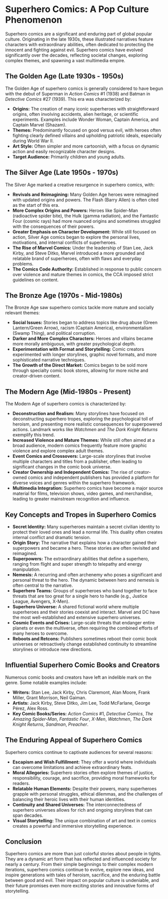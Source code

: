 # Superhero Comics: A Pop Culture Phenomenon

Superhero comics are a significant and enduring part of global popular culture. Originating in the late 1930s, these illustrated narratives feature characters with extraordinary abilities, often dedicated to protecting the innocent and fighting against evil. Superhero comics have evolved significantly over the decades, reflecting societal changes, exploring complex themes, and spawning a vast multimedia empire.

## The Golden Age (Late 1930s - 1950s)

The Golden Age of superhero comics is generally considered to have begun with the debut of Superman in *Action Comics* #1 (1938) and Batman in *Detective Comics* #27 (1939). This era was characterized by:

* **Origins:** The creation of many iconic superheroes with straightforward origins, often involving accidents, alien heritage, or scientific experiments. Examples include Wonder Woman, Captain America, and Captain Marvel (Shazam).
* **Themes:** Predominantly focused on good versus evil, with heroes often fighting clearly defined villains and upholding patriotic ideals, especially during World War II.
* **Art Style:** Often simpler and more cartoonish, with a focus on dynamic action and easily recognizable character designs.
* **Target Audience:** Primarily children and young adults.

## The Silver Age (Late 1950s - 1970s)

The Silver Age marked a creative resurgence in superhero comics, with:

* **Revivals and Reimagining:** Many Golden Age heroes were reimagined with updated origins and powers. The Flash (Barry Allen) is often cited as the start of this era.
* **More Complex Origins and Powers:** Heroes like Spider-Man (radioactive spider bite), the Hulk (gamma radiation), and the Fantastic Four (cosmic rays) had more nuanced origins and sometimes struggled with the consequences of their powers.
* **Greater Emphasis on Character Development:** While still focused on action, Silver Age comics began to explore the personal lives, motivations, and internal conflicts of superheroes.
* **The Rise of Marvel Comics:** Under the leadership of Stan Lee, Jack Kirby, and Steve Ditko, Marvel introduced a more grounded and relatable brand of superheroes, often with flaws and everyday problems.
* **The Comics Code Authority:** Established in response to public concern over violence and mature themes in comics, the CCA imposed strict guidelines on content.

## The Bronze Age (1970s - Mid-1980s)

The Bronze Age saw superhero comics tackle more mature and socially relevant themes:

* **Social Issues:** Stories began to address topics like drug abuse (Green Lantern/Green Arrow), racism (Captain America), environmentalism (Swamp Thing), and political corruption.
* **Darker and More Complex Characters:** Heroes and villains became more morally ambiguous, with greater psychological depth.
* **Experimentation with Format and Storytelling:** Comic creators experimented with longer storylines, graphic novel formats, and more sophisticated narrative techniques.
* **The Growth of the Direct Market:** Comics began to be sold more through specialty comic book stores, allowing for more niche and creator-driven content.

## The Modern Age (Mid-1980s - Present)

The Modern Age of superhero comics is characterized by:

* **Deconstruction and Realism:** Many storylines have focused on deconstructing superhero tropes, exploring the psychological toll of heroism, and presenting more realistic consequences for superpowered actions. Landmark works like *Watchmen* and *The Dark Knight Returns* exemplify this trend.
* **Increased Violence and Mature Themes:** While still often aimed at a broad audience, modern comics frequently feature more graphic violence and explore complex adult themes.
* **Event Comics and Crossovers:** Large-scale storylines that involve multiple characters and titles from a publisher, often leading to significant changes in the comic book universe.
* **Creator Ownership and Independent Comics:** The rise of creator-owned comics and independent publishers has provided a platform for diverse voices and genres within the superhero framework.
* **Multimedia Integration:** Superhero comics have become a major source material for films, television shows, video games, and merchandise, leading to greater mainstream recognition and influence.

## Key Concepts and Tropes in Superhero Comics

* **Secret Identity:** Many superheroes maintain a secret civilian identity to protect their loved ones and lead a normal life. This duality often creates internal conflict and dramatic tension.
* **Origin Story:** The narrative that explains how a character gained their superpowers and became a hero. These stories are often revisited and reimagined.
* **Superpowers:** The extraordinary abilities that define a superhero, ranging from flight and super strength to telepathy and energy manipulation.
* **Nemesis:** A recurring and often archenemy who poses a significant and personal threat to the hero. The dynamic between hero and nemesis is often central to the narrative.
* **Superhero Teams:** Groups of superheroes who band together to face threats that are too great for a single hero to handle (e.g., Justice League, Avengers, X-Men).
* **Superhero Universe:** A shared fictional world where multiple superheroes and their stories coexist and interact. Marvel and DC have the most well-established and extensive superhero universes.
* **Cosmic Events and Crises:** Large-scale threats that endanger entire planets or even the multiverse, often requiring the combined efforts of many heroes to overcome.
* **Reboots and Retcons:** Publishers sometimes reboot their comic book universes or retroactively change established continuity to streamline storylines or introduce new directions.

## Influential Superhero Comic Books and Creators

Numerous comic books and creators have left an indelible mark on the genre. Some notable examples include:

* **Writers:** Stan Lee, Jack Kirby, Chris Claremont, Alan Moore, Frank Miller, Grant Morrison, Neil Gaiman.
* **Artists:** Jack Kirby, Steve Ditko, Jim Lee, Todd McFarlane, George Pérez, Alex Ross.
* **Key Comic Books/Series:** *Action Comics* #1, *Detective Comics*, *The Amazing Spider-Man*, *Fantastic Four*, *X-Men*, *Watchmen*, *The Dark Knight Returns*, *Sandman*, *Preacher*.

## The Enduring Appeal of Superhero Comics

Superhero comics continue to captivate audiences for several reasons:

* **Escapism and Wish Fulfillment:** They offer a world where individuals can overcome limitations and achieve extraordinary feats.
* **Moral Allegories:** Superhero stories often explore themes of justice, responsibility, courage, and sacrifice, providing moral frameworks for readers.
* **Relatable Human Elements:** Despite their powers, many superheroes grapple with personal struggles, ethical dilemmas, and the challenges of balancing their heroic lives with their human identities.
* **Continuity and Shared Universes:** The interconnectedness of superhero universes allows for rich and ongoing storylines that can span decades.
* **Visual Storytelling:** The unique combination of art and text in comics creates a powerful and immersive storytelling experience.

## Conclusion

Superhero comics are more than just colorful stories about people in tights. They are a dynamic art form that has reflected and influenced society for nearly a century. From their simple beginnings to their complex modern iterations, superhero comics continue to evolve, explore new ideas, and inspire generations with tales of heroism, sacrifice, and the enduring battle between good and evil. Their impact on popular culture is undeniable, and their future promises even more exciting stories and innovative forms of storytelling.